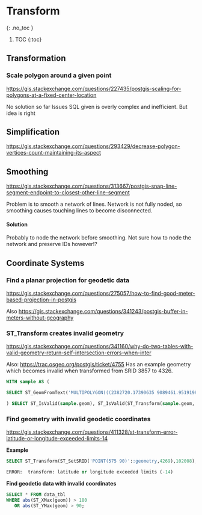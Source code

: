# Transform
{: .no_toc }

1. TOC
{:toc}

## Transformation

### Scale polygon around a given point
<https://gis.stackexchange.com/questions/227435/postgis-scaling-for-polygons-at-a-fixed-center-location>

No solution so far
Issues
SQL given is overly complex and inefficient.  But idea is right

## Simplification
<https://gis.stackexchange.com/questions/293429/decrease-polygon-vertices-count-maintaining-its-aspect>

## Smoothing
<https://gis.stackexchange.com/questions/313667/postgis-snap-line-segment-endpoint-to-closest-other-line-segment>

Problem is to smooth a network of lines.  Network is not fully noded, so smoothing causes touching lines to become disconnected.
#### Solution
Probably to node the network before smoothing.
Not sure how to node the network and preserve IDs however!?

## Coordinate Systems

### Find a planar projection for geodetic data
<https://gis.stackexchange.com/questions/275057/how-to-find-good-meter-based-projection-in-postgis>

Also <https://gis.stackexchange.com/questions/341243/postgis-buffer-in-meters-without-geography>

### ST_Transform creates invalid geometry
<https://gis.stackexchange.com/questions/341160/why-do-two-tables-with-valid-geometry-return-self-intersection-errors-when-inter>

Also:  <https://trac.osgeo.org/postgis/ticket/4755>
Has an example geometry which becomes invalid when transformed from SRID 3857 to 4326.
```sql
WITH sample AS (

SELECT ST_GeomFromText('MULTIPOLYGON(((2382720.17390635 9089461.95191981,2382367.6918707 9089034.6330938,2383639.33894183 9088936.19228217,2383491.66250535 9088320.85158849,2382449.73433542 9088378.30497631,2382055.93050479 9088845.95402014,2381571.89109492 9088566.99620937,2382909.16100587 9087525.07043225,2383385.00730122 9087713.76366274,2382367.6918707 9086433.9341019,2383007.61196353 9086589.80403919,2382892.75251293 9086056.52215661,2383387.76802459 9086009.53671596,2384109.85303357 9086307.94844515,2383500.05599495 9084868.129924,2384106.96985876 9084899.76660559,2383959.29342227 9083792.17446382,2384344.89300643 9083513.24218185,2383385.00730122 9082274.42190291,2382950.18223823 9082971.7746775,2381932.87793967 9082873.34378008,2382088.74749067 9084563.39240152,2382671.24899015 9084481.35648623,2382310.2621454 9085268.94495686,2381481.64438374 9084021.89443657,2381875.44821437 9082331.85126724,2382523.57255366 9081798.56835936,2381982.09228655 9079919.82309238,2381916.46944672 9081101.23196672,2381645.72931316 9081019.18678447,2381350.37644019 9078295.40449812,2380538.16717147 9079558.84194849,2381055.03469917 9081757.55388556,2380267.42703791 9082643.61171947,2380710.45634737 9083168.68945391,2379931.06406453 9083021.01509475,2379233.7142464 9083759.36841078,2378442.67794482 9082959.88657981,2378604.00215088 9083424.05072713,2377563.78830111 9083562.16830069,2377341.87289622 9083907.25370813,2377807.53345815 9084052.13288586,2376895.52626593 9084309.0425308,2376862.720412 9084932.57788238,2377600.28996214 9085547.16258457,2376452.50808842 9085383.80323754,2376772.47370081 9086351.87675873,2377839.0034782 9086934.37453989,2379594.6899592 9089526.88193449,2380136.17022631 9089494.07408576,2379758.77488863 9090478.570831,2380341.26525615 9089937.0906658,2380251.02967691 9090511.38319048,2379397.79917583 9090659.06515612,2379307.55246464 9091061.06154116,2380316.65251674 9092365.52577592,2381383.19342608 9091717.39068873,2381227.31274312 9092652.66570207,2381670.34205258 9093128.5061353,2382991.20347059 9091815.82075834,2381965.6837936 9091020.04296678,2382195.4026948 9090019.11564374,2380972.99223445 9088796.72250146,2381941.08218614 9089764.79230159,2382720.17390635 9089461.95191981)))', 3857) AS geom

) SELECT ST_IsValid(sample.geom), ST_IsValid(ST_Transform(sample.geom, 4326)) FROM sample
```

### Find geometry with invalid geodetic coordinates
<https://gis.stackexchange.com/questions/411328/st-transform-error-latitude-or-longitude-exceeded-limits-14>

**Example**
```sql
SELECT ST_Transform(ST_SetSRID('POINT(575 90)'::geometry,4269),102008);

ERROR:  transform: latitude or longitude exceeded limits (-14)
```

**Find geodetic data with invalid coordinates** 
```sql
SELECT * FROM data_tbl
WHERE abs(ST_XMax(geom)) > 180 
   OR abs(ST_YMax(geom) > 90;
```

